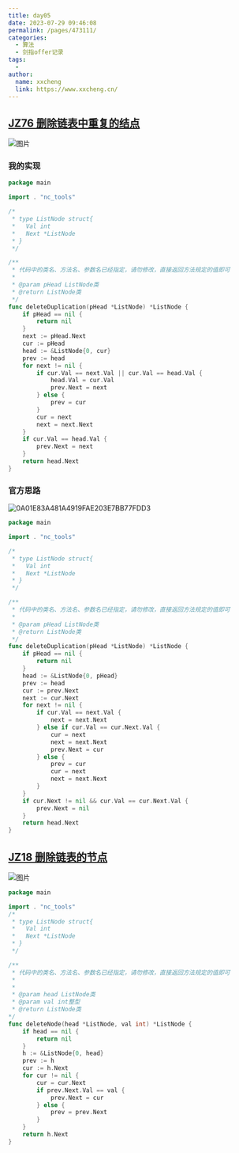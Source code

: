 ```yaml
---
title: day05
date: 2023-07-29 09:46:08
permalink: /pages/473111/
categories:
  - 算法
  - 剑指offer记录
tags:
  - 
author: 
  name: xxcheng
  link: https://www.xxcheng.cn/
---
```

## [JZ76 删除链表中重复的结点](https://www.nowcoder.com/share/jump/9173034621690555420631)

![图片](https://uploadfiles.nowcoder.com/badge_images/20230728/917303462_1690555502757/01suicDtPM.png)

### 我的实现

```go
package main

import . "nc_tools"

/*
 * type ListNode struct{
 *   Val int
 *   Next *ListNode
 * }
 */

/**
 * 代码中的类名、方法名、参数名已经指定，请勿修改，直接返回方法规定的值即可
 *
 * @param pHead ListNode类
 * @return ListNode类
 */
func deleteDuplication(pHead *ListNode) *ListNode {
	if pHead == nil {
		return nil
	}
	next := pHead.Next
	cur := pHead
	head := &ListNode{0, cur}
	prev := head
	for next != nil {
		if cur.Val == next.Val || cur.Val == head.Val {
			head.Val = cur.Val
			prev.Next = next
		} else {
			prev = cur
		}
		cur = next
		next = next.Next
	}
	if cur.Val == head.Val {
		prev.Next = next
	}
	return head.Next
}
```

### 官方思路

![0A01E83A481A4919FAE203E7BB77FDD3](https://cdn-static.xxcheng.cn/static/blog/images/2023/07/28/3079675f6675cfbc9c5cd3f1b798bd53.gif)

```go
package main

import . "nc_tools"

/*
 * type ListNode struct{
 *   Val int
 *   Next *ListNode
 * }
 */

/**
 * 代码中的类名、方法名、参数名已经指定，请勿修改，直接返回方法规定的值即可
 *
 * @param pHead ListNode类
 * @return ListNode类
 */
func deleteDuplication(pHead *ListNode) *ListNode {
	if pHead == nil {
		return nil
	}
	head := &ListNode{0, pHead}
	prev := head
	cur := prev.Next
	next := cur.Next
	for next != nil {
		if cur.Val == next.Val {
			next = next.Next
		} else if cur.Val == cur.Next.Val {
			cur = next
			next = next.Next
			prev.Next = cur
		} else {
			prev = cur
			cur = next
			next = next.Next
		}
	}
	if cur.Next != nil && cur.Val == cur.Next.Val {
		prev.Next = nil
	}
	return head.Next
}
```

## [JZ18 删除链表的节点](https://www.nowcoder.com/share/jump/9173034621690556835396)

![图片](https://uploadfiles.nowcoder.com/badge_images/20230728/917303462_1690557609910/M8xxE020ei.png)

```go
package main

import . "nc_tools"
/*
 * type ListNode struct{
 *   Val int
 *   Next *ListNode
 * }
 */

/**
 * 代码中的类名、方法名、参数名已经指定，请勿修改，直接返回方法规定的值即可
 *
 * 
 * @param head ListNode类 
 * @param val int整型 
 * @return ListNode类
*/
func deleteNode(head *ListNode, val int) *ListNode {
	if head == nil {
		return nil
	}
	h := &ListNode{0, head}
	prev := h
	cur := h.Next
	for cur != nil {
		cur = cur.Next
		if prev.Next.Val == val {
			prev.Next = cur
		} else {
			prev = prev.Next
		}
	}
	return h.Next
}
```